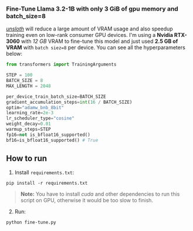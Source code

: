 ### Fine-Tune Llama 3.2-1B with only 3 GiB of gpu memory and batch_size=8

[*unsloth*](https://github.com/unslothai/unsloth) will reduce a large amount of VRAM usage and also speedup training even on low-rank consumer GPU devices. I'm using a **Nvidia RTX-3060** with *12 GB* VRAM to fine-tune this model and just used **2.5 GB of VRAM** with `batch siez=8` per device. You can see all the hyperparameters below:

```python 
from transformers import TrainingArguments

STEP = 100
BATCH_SIZE = 8
MAX_LENGTH = 2048

per_device_train_batch_size=BATCH_SIZE
gradient_accumulation_steps=int(16 / BATCH_SIZE)
optim="adamw_bnb_8bit"
learning_rate=2e-3
lr_scheduler_type="cosine"
weight_decay=0.01
warmup_steps=STEP
fp16=not is_bfloat16_supported()
bf16=is_bfloat16_supported() # True
```

## How to run

1. Install `requirements.txt`:
```
pip install -r requirements.txt
```
> **Note:** You have to install *cuda* and other dependencies to run this script on GPU, otherwise it would be too slow to finish.

2. Run:
```
python fine-tune.py
```